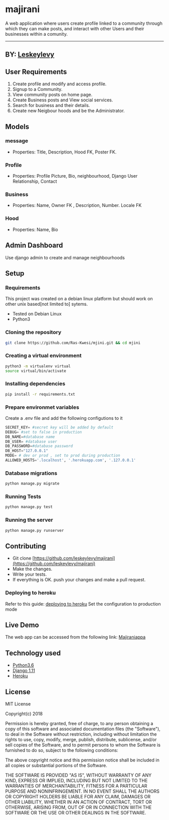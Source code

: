 # majirani
A web application where users create profile linked to a community through which they can make posts, and interact with other Users and their businesses within a comunity.

------------------------------------------------------------------------
## BY: [Leskeylevy](https://github.com/leskeylevy)

## User Requirements

1. Create profile and modify and access profile.
2. Signup to a Community.
3. View community posts on home page.
4. Create Business posts and View social services.
5. Search for business and their details.
6. Create new Neigbour hoods and be the Administrator.



## Models
### message 
* Properties: Title, Description, Hood FK, Poster FK.

### Profile 
* Properties: Profile Picture, Bio, neighbourhood, Django User Relationship, Contact

### Business
* Properties: Name, Owner FK , Description, Number. Locale FK

### Hood
* Properties: Name, Bio


## Admin Dashboard
Use django admin to create and manage neighbourhoods

## Setup

### Requirements
This project was created on a debian linux platform but should work on other unix based[not limited to] sytems.
* Tested on Debian Linux
* Python3

### Cloning the repository
```bash
git clone https://github.com/Ras-Kwesi/mjini.git && cd mjini
```

### Creating a virtual environment

```bash
python3 -m virtualenv virtual
source virtual/bin/activate
```
### Installing dependencies
```bash
pip install -r requirements.txt
```

### Prepare environmet variables
Create a .env file and add the following configutions to it
```python
SECRET_KEY= #secret key will be added by default
DEBUG= #set to false in production
DB_NAME=#database name
DB_USER= #database user
DB_PASSWORD=#database password
DB_HOST="127.0.0.1"
MODE= # dev or prod , set to prod during production
ALLOWED_HOSTS='.localhost', '.herokuapp.com', '.127.0.0.1'
```

### Database migrations

```bash
python manage.py migrate
```

### Running Tests
```bash
python manage.py test
```

### Running the server 
```bash
python manage.py runserver
```
## Contributing

- Git clone [https://github.com/leskeylevy/majirani](https://github.com/leskeylevy/majirani) 
- Make the changes.
- Write your tests.
- If everything is OK. push your changes and make a pull request.

### Deploying to heroku
Refer to this guide: [deploying to heroku](https://github.com/Benard18/Deployment_to_heroku_django)
Set the configuration to production mode

## Live Demo

The web app can be accessed from the following link: 
[Majiraniappa](https://majiraniappa.herokuapp.com/)


## Technology used

* [Python3.6](https://www.python.org/)
* [Django 1.11](https://docs.djangoproject.com/en/1.11/)
* [Heroku](https://heroku.com)


## License
MIT License

Copyright(c) 2018

Permission is hereby granted, free of charge, to any person obtaining a copy of this software and associated documentation files (the "Software"), to deal in the Software without restriction, including without limitation the rights to use, copy, modify, merge, publish, distribute, sublicense, and/or sell copies of the Software, and to permit persons to whom the Software is furnished to do so, subject to the following conditions:

The above copyright notice and this permission notice shall be included in all copies or substantial portions of the Software.

THE SOFTWARE IS PROVIDED "AS IS", WITHOUT WARRANTY OF ANY KIND, EXPRESS OR IMPLIED, INCLUDING BUT NOT LIMITED TO THE WARRANTIES OF MERCHANTABILITY, FITNESS FOR A PARTICULAR PURPOSE AND NONINFRINGEMENT. IN NO EVENT SHALL THE AUTHORS OR COPYRIGHT HOLDERS BE LIABLE FOR ANY CLAIM, DAMAGES OR OTHER LIABILITY, WHETHER IN AN ACTION OF CONTRACT, TORT OR OTHERWISE, ARISING FROM, OUT OF OR IN CONNECTION WITH THE SOFTWARE OR THE USE OR OTHER DEALINGS IN THE SOFTWARE.